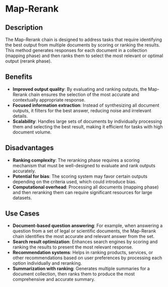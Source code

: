 # Map-Rerank

## Description

The Map-Rerank chain is designed to address tasks that require identifying the best output from multiple documents by scoring or ranking the results. This method generates responses for each document in a collection (mapping phase) and then ranks them to select the most relevant or optimal output (rerank phase).

## Benefits

- **Improved output quality**: By evaluating and ranking outputs, the Map-Rerank chain ensures the selection of the most accurate and contextually appropriate response.
- **Focused information extraction**: Instead of synthesizing all document outputs, it filters for the best answer, reducing noise and irrelevant details.
- **Scalability**: Handles large sets of documents by individually processing them and selecting the best result, making it efficient for tasks with high document volume.

## Disadvantages

- **Ranking complexity**: The reranking phase requires a scoring mechanism that must be well-designed to evaluate and rank outputs accurately.
- **Potential for bias**: The scoring system may favor certain outputs depending on the criteria used, which could introduce bias.
- **Computational overhead**: Processing all documents (mapping phase) and then reranking them can require significant resources for large datasets.

## Use Cases

- **Document-based question answering**: For example, when answering a question from a set of legal or scientific documents, the Map-Rerank chain identifies the most accurate and relevant answer from the set.
- **Search result optimization**: Enhances search engines by scoring and ranking the results to present the most relevant response.
- **Recommendation systems**: Helps in ranking products, services, or other recommendations based on user preferences by processing each option individually and reranking.
- **Summarization with ranking**: Generates multiple summaries for a document collection, then ranks them to produce the most comprehensive and accurate summary.
